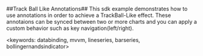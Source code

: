 ##Track Ball Like Annotations##
This sdk example demonstrates how to use annotations in order to achieve a TrackBall-Like effect. These annotaions can be synced between two or more charts and you can apply a custom behavior such as key navigation(left/right).

<keywords: databinding, mvvm, lineseries, barseries, bollingernandsindicator>